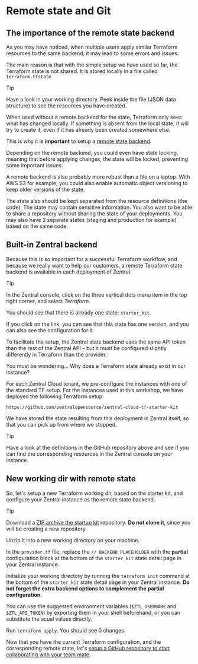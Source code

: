 # Remote state and Git

## The importance of the remote state backend

As you may have noticed, when multiple users apply similar Terraform resources to the same backend, it may lead to some errors and issues.

The main reason is that with the simple setup we have used so far, the Terraform state is not shared. It is stored locally in a file called `terraform.tfstate`

> [!TIP]
> Have a look in your working directory. Peek inside the file (JSON data structure) to see the resources you have created.

When used without a remote backend for the state, Terraform only sees what has changed locally. If something is absent from the local state, it will try to create it, even if it has already been created somewhere else.

This is why it is **important** to setup a [remote state backend](https://developer.hashicorp.com/terraform/language/state/remote).

Depending on the remote backend, you could even have state locking, meaning that before applying changes, the state will be locked, preventing some important issues.

A remote backend is also probably more robust than a file on a laptop. With AWS S3 for example, you could also enable automatic object versioning to keep older versions of the state.

The state also should be kept separated from the resource definitions (the code). The state may contain sensitive information. You also want to be able to share a repository without sharing the state of your deployments. You may also have 2 separate states (staging and production for example) based on the same code.

## Built-in Zentral backend

Because this is so important for a successful Terraform workflow, and because we really want to help our customers, a remote Terraform state backend is available in each deployment of Zentral.

> [!TIP]
> In the Zentral console, click on the three vertical dots menu item in the top right corner, and select _Terraform_.
>
> You should see that there is already one state: `starter_kit`.
>
> If you click on the link, you can see that this state has one version, and you can also see the configuration for it.

To facilitate the setup, the Zentral state backend uses the same API token than the rest of the Zentral API – but it must be configured slightly differently in Terraform than the provider.

You must be wondering… Why does a Terraform state already exist in our instance?

For each Zentral Cloud tenant, we pre-configure the instances with one of the standard TF setup. For the instances used in this workshop, we have deployed the following Terraform setup:

```
https://github.com/zentralopensource/zentral-cloud-tf-starter-kit
```

We have stored the state resulting from this deployment in Zentral itself, so that you can pick up from where we stopped.

> [!TIP]
> Have a look at the definitions in the GitHub repository above and see if you can find the corresponding resources in the Zentral console on your instance.

## New working dir with remote state

So, let's setup a new Terraform working dir, based on the starter kit, and configure your Zentral instance as the remote state backend.

> [!TIP]
> Download a [ZIP archive the startup kit](https://github.com/zentralopensource/zentral-cloud-tf-starter-kit/archive/refs/heads/main.zip) repository. **Do not clone it**, since you will be creating a new repository.
>
>  Unzip it into a new working directory on your machine.
> 
> In the `provider.tf` file, replace the `// BACKEND PLACEHOLDER` with the **partial** configuration block at the bottom of the `starter_kit` state detail page in your Zentral instance.
> 
> Initialize your working directory by running the `terraform init` command at the bottom of the `starter_kit` state detail page in your Zentral instance. **Do not forget the extra backend options to complement the partial configuration**. 
> 
> You can use the suggested environment variables (`$ZTL_USERNAME` and `$ZTL_API_TOKEN`) by exporting them in your shell beforehand, or you can substitute the acual values directly.
> 
> Run `terraform apply`. You should see 0 changes.

Now that you have the current Terraform configuration, and the corresponding remote state, let's [setup a GitHub repository to start collaborating with your team mate](./4_github_repository_and_actions.md).
